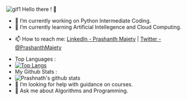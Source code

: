 ![gif1](https://user-images.githubusercontent.com/58392261/113102229-60c18680-921b-11eb-8a00-a2fbeb1859bb.gif)
Hello there ! 👋
- 🔭 I’m currently working on Python Intermediate Coding.
- 🌱 I’m currently learning Artificial Intellegence and Cloud Computing.
<!-- - 👯 I’m looking to collaborate on Machine Learning Projects.-->
- 📫 How to reach me: [LinkedIn - Prashanth Majety](https://www.linkedin.com/in/prashanth-majety-7b474318b/) | [Twitter - @PrashanthMajety](https://twitter.com/PrashanthMajety) 
<!-- - 😄 Pronouns: He / His -->
<!-- - ⚡ Fun fact: I can sing and draw potraits ! -->

-  Top Languages : 
-  [![Top Langs](https://github-readme-stats.vercel.app/api/top-langs/?username=MajetyPrashanth)](https://github.com/MajetyPrashanth/github-readme-stats)
-  My Github Stats :
-  ![Prashnath's github stats](https://github-readme-stats.vercel.app/api?username=MajetyPrashanth)
- 🤔 I’m looking for help with guidance on courses.
- 💬 Ask me about Algorithms and Programming.
